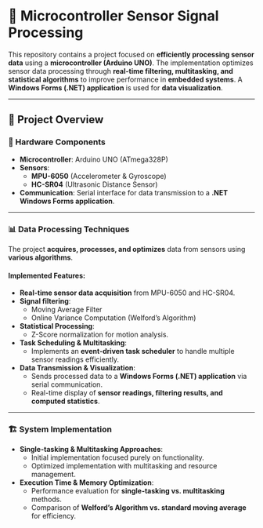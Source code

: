 # 🚀 Microcontroller Sensor Signal Processing

This repository contains a project focused on **efficiently processing sensor data** using a **microcontroller (Arduino UNO)**. The implementation optimizes sensor data processing through **real-time filtering, multitasking, and statistical algorithms** to improve performance in **embedded systems**. A **Windows Forms (.NET) application** is used for **data visualization**.

---

## 📜 Project Overview

### 🔧 Hardware Components
- **Microcontroller**: Arduino UNO (ATmega328P)
- **Sensors**:
  - **MPU-6050** (Accelerometer & Gyroscope)
  - **HC-SR04** (Ultrasonic Distance Sensor)
- **Communication**: Serial interface for data transmission to a **.NET Windows Forms application**.

---

### 📊 Data Processing Techniques
The project **acquires, processes, and optimizes** data from sensors using **various algorithms**.

#### Implemented Features:
- **Real-time sensor data acquisition** from MPU-6050 and HC-SR04.
- **Signal filtering**:
  - Moving Average Filter
  - Online Variance Computation (Welford’s Algorithm)
- **Statistical Processing**:
  - Z-Score normalization for motion analysis.
- **Task Scheduling & Multitasking**:
  - Implements an **event-driven task scheduler** to handle multiple sensor readings efficiently.
- **Data Transmission & Visualization**:
  - Sends processed data to a **Windows Forms (.NET) application** via serial communication.
  - Real-time display of **sensor readings, filtering results, and computed statistics**.

---

### 🏗️ System Implementation
- **Single-tasking & Multitasking Approaches**:
  - Initial implementation focused purely on functionality.
  - Optimized implementation with multitasking and resource management.
- **Execution Time & Memory Optimization**:
  - Performance evaluation for **single-tasking vs. multitasking** methods.
  - Comparison of **Welford’s Algorithm vs. standard moving average** for efficiency.
